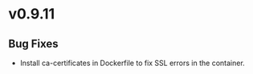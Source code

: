 # v0.9.11

## Bug Fixes

- Install ca-certificates in Dockerfile to fix SSL errors in the container.
